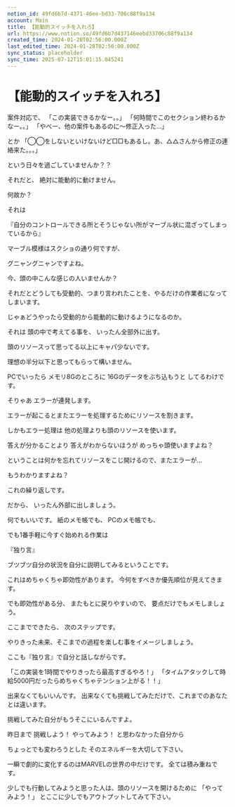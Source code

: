 ```yaml
---
notion_id: 49fd6b7d-4371-46ee-bd33-706c88f9a134
account: Main
title: 【能動的スイッチを入れろ】
url: https://www.notion.so/49fd6b7d437146eebd33706c88f9a134
created_time: 2024-01-28T02:56:00.000Z
last_edited_time: 2024-01-28T02:56:00.000Z
sync_status: placeholder
sync_time: 2025-07-12T15:01:15.045241
---
```

# 【能動的スイッチを入れろ】


案件対応で、
「この実装できるかなー。。」
「何時間でこのセクション終わるかなー。。」
「やべー、他の案件もあるのに〜修正入った…」

とか
「◯◯をしないといけないけど□□もあるし。あ、△△さんから修正の連絡来た。。。」

という日々を過ごしていませんか？？

それだと、
絶対に能動的に動けません。

何故か？

それは

『自分のコントロールできる所とそうじゃない所がマーブル状に混ざってしまっているから』

マーブル模様はスクショの通り何ですが、

グニャングニャンですよね。



今、頭の中こんな感じの人いませんか？



それだとどうしても受動的、つまり言われたことを、やるだけの作業者になってしまいます。


じゃぁどうやったら受動的から能動的に動けるようになるのか。


それは
頭の中で考えてる事を、
いったん全部外に出す。


頭のリソースって思ってる以上にキャパ少ないです。

理想の半分以下と思ってもらって構いません。

PCでいったら
メモリ8Gのところに
16Gのデータをぶち込もうと
してるわけです。

そりゃあ
エラーが連発します。

エラーが起こるとまたエラーを処理するためにリソースを割きます。

しかもエラー処理は
他の処理よりも頭のリソースを使います。

答えが分かることより
答えがわからないほうが
めっちゃ頭使いますよね？


ということは何かを忘れてリソースをこじ開けるので、またエラーが…

もうわかりますよね？

これの繰り返しです。


だから、
いったん外部に出しましょう。

何でもいいです。
紙のメモ帳でも、
PCのメモ帳でも、

でも1番手軽に今すぐ始めれる作業は

『独り言』

ブツブツ自分の状況を自分に説明してみるということです。

これはめちゃくちゃ即効性があります。
今何をすべきか優先順位が見えてきます。

でも即効性がある分、
またもとに戻りやすいので、
要点だけでもメモしましょう。


ここまでできたら、
次のステップです。


やりきった未来、そこまでの過程を楽しむ事をイメージしましょう。

ここも『独り言』で自分と話しながらです。


「この実装を1時間でやりきったら最高すぎるやろ！」
「タイムアタックして時給5000円だったらめちゃくちゃテンション上がる！！」


出来なくてもいいんです。
出来なくても挑戦してみただけで、これまでのあなたとは違います。

挑戦してみた自分がもうそこにいるんですよ。


昨日まで
挑戦しよう！
やってみよう！
と思わなかった自分から

ちょっとでも変わろうとした
そのエネルギーを大切して下さい。

一瞬で劇的に変化するのはMARVELの世界の中だけです。
全ては積み重ねです。

少しでも行動してみようと思った人は、頭のリソースを開けるために
「やってみよう！」
とここに少しでもアウトプットしてみて下さい。